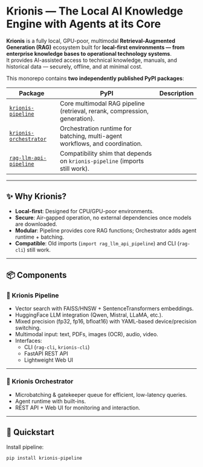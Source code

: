 # Krionis — The Local AI Knowledge Engine with Agents at its Core

**Krionis** is a fully local, GPU-poor, multimodal **Retrieval-Augmented Generation (RAG)** ecosystem built for **local-first environments — from enterprise knowledge bases to operational technology systems**.  
It provides AI-assisted access to technical knowledge, manuals, and historical data — securely, offline, and at minimal cost.

This monorepo contains **two independently published PyPI packages**:

| Package | PyPI | Description |
|---------|------|-------------|
| [`krionis-pipeline`](https://pypi.org/project/krionis-pipeline/) | Core multimodal RAG pipeline (retrieval, rerank, compression, generation). |
| [`krionis-orchestrator`](https://pypi.org/project/krionis-orchestrator/) | Orchestration runtime for batching, multi-agent workflows, and coordination. |
| [`rag-llm-api-pipeline`](https://pypi.org/project/rag-llm-api-pipeline/) | Compatibility shim that depends on `krionis-pipeline` (imports still work). |

---

## ✨ Why Krionis?

- **Local-first**: Designed for CPU/GPU-poor environments.  
- **Secure**: Air-gapped operation, no external dependencies once models are downloaded.  
- **Modular**: Pipeline provides core RAG functions; Orchestrator adds agent runtime + batching.  
- **Compatible**: Old imports (`import rag_llm_api_pipeline`) and CLI (`rag-cli`) still work.  

---

## 📦 Components

### 🔹 Krionis Pipeline
- Vector search with FAISS/HNSW + SentenceTransformers embeddings.  
- HuggingFace LLM integration (Qwen, Mistral, LLaMA, etc.).  
- Mixed precision (fp32, fp16, bfloat16) with YAML-based device/precision switching.  
- Multimodal input: text, PDFs, images (OCR), audio, video.  
- Interfaces:  
  - CLI (`rag-cli`, `krionis-cli`)  
  - FastAPI REST API  
  - Lightweight Web UI  


---

### 🔹 Krionis Orchestrator
- Microbatching & gatekeeper queue for efficient, low-latency queries.  
- Agent runtime with built-ins. 
- REST API + Web UI for monitoring and interaction.  

---

## 🚀 Quickstart

Install pipeline:

```bash
pip install krionis-pipeline
